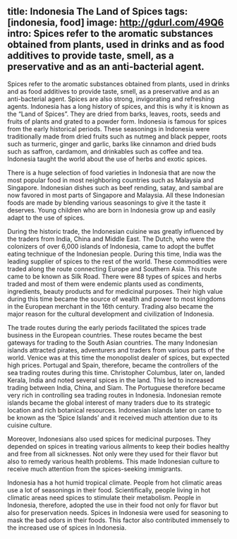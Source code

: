 title: Indonesia The Land of Spices
tags: [indonesia, food]
image: http://gdurl.com/49Q6
intro: Spices refer to the aromatic substances obtained from plants, used in drinks and as food additives to provide taste, smell, as a preservative and as an anti-bacterial agent.
---
Spices refer to the aromatic substances obtained from plants, used in drinks
and as food additives to provide taste, smell, as a preservative and as an
anti-bacterial agent. Spices are also strong, invigorating and refreshing
agents. Indonesia has a long history of spices, and this is why it is known as
the “Land of Spices”. They are dried from barks, leaves, roots, seeds and
fruits of plants and grated to a powder form. Indonesia is famous for spices
from the early historical periods. These seasonings in Indonesia were
traditionally made from dried fruits such as nutmeg and black pepper, roots
such as turmeric, ginger and garlic, barks like cinnamon and dried buds such as
saffron, cardamom, and drinkables such as coffee and tea. Indonesia taught the
world about the use of herbs and exotic spices.

There is a huge selection of food varieties in Indonesia that are
now the most popular food in most neighboring countries such as Malaysia and
Singapore. Indonesian dishes such as beef rending, satay, and sambal are now
favored in most parts of Singapore and Malaysia. All these Indonesian foods are
made by blending various seasonings to give it the taste it deserves. Young
children who are born in Indonesia grow up and easily adapt to the use of
spices.

During the historic trade, the Indonesian cuisine was greatly influenced by the
traders from India, China and Middle East. The Dutch, who were the colonizers
of over 6,000 islands of Indonesia, came to adopt the buffet eating technique
of the Indonesian people. During this time, India was the leading supplier of
spices to the rest of the world. These commodities were traded along the route
connecting Europe and Southern Asia. This route came to be known as Silk Road.
There were 88 types of spices and herbs traded and most of them were endemic
plants used as condiments, ingredients, beauty products and for medicinal
purposes. Their high value during this time became the source of wealth and
power to most kingdoms in the European merchant in the 16th century. Trading
also became the major reason for the cultural development and civilization of
Indonesia.

The trade routes during the early periods facilitated the spices trade business
in the European countries. These routes became the best gateways for trading to
the South Asian countries. The many Indonesian islands attracted pirates,
adventurers and traders from various parts of the world. Venice was at this
time the monopolist dealer of spices, but expected high prices. Portugal and
Spain, therefore, became the controllers of the sea trading routes during this
time. Christopher Columbus, later on, landed Kerala, India and noted several
spices in the land. This led to increased trading between India, China, and
Siam. The Portuguese therefore became very rich in controlling sea trading
routes in Indonesia. Indonesian remote islands became the global interest of
many traders due to its strategic location and rich botanical resources.
Indonesian islands later on came to be known as the ‘Spice Islands’ and it
received much attention due to its cuisine culture.

Moreover, Indonesians also used spices for medicinal
purposes. They depended on spices in treating various ailments to keep their
bodies healthy and free from all sicknesses. Not only were they used for their
flavor but also to remedy various health problems. This made Indonesian culture
to receive much attention from the spices-seeking immigrants.

Indonesia has a hot humid tropical climate. People from hot climatic areas use
a lot of seasonings in their food. Scientifically, people living in hot
climatic areas need spices to stimulate their metabolism. People in Indonesia,
therefore, adopted the use in their food not only for flavor but also for
preservation needs. Spices in Indonesia were used for seasoning to mask the bad
odors in their foods. This factor also contributed immensely to the increased
use of spices in Indonesia.
